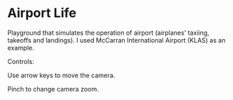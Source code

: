 # Airport Life
Playground that simulates the operation of airport (airplanes' taxiing, takeoffs and landings). I used McCarran International Airport (KLAS) as an example.

Controls:

Use arrow keys to move the camera.

Pinch to change camera zoom.
